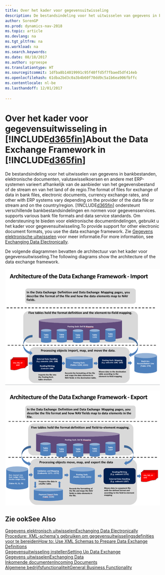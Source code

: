 ```yaml
---
title: Over het kader voor gegevensuitwisseling
description: De bestandsindeling voor het uitwisselen van gegevens in bankbestanden, elektronische documenten, valutawisselkoersen en andere met ERP-systemen varieert afhankelijk van de aanbieder van het gegevensbestand of de stream en van het land of de regio.
author: SorenGP
ms.prod: dynamics-nav-2018
ms.topic: article
ms.devlang: na
ms.tgt_pltfrm: na
ms.workload: na
ms.search.keywords: 
ms.date: 08/18/2017
ms.author: sgroespe
ms.translationtype: HT
ms.sourcegitcommit: 1dfba8b14019991c95f40ffd5f7fbaed5df414eb
ms.openlocfilehash: 61dba2bd3c0a3b4b60f70dd9c5a1b6ea906fbffc
ms.contentlocale: nl-be
ms.lasthandoff: 12/01/2017

---
```

# <a name="about-the-data-exchange-framework-in-included365finincludesd365finmdmd"></a><span data-ttu-id="6a21a-103">Over het kader voor gegevensuitwisseling in [!INCLUDE[d365fin](includes/d365fin_md.md)]</span><span class="sxs-lookup"><span data-stu-id="6a21a-103">About the Data Exchange Framework in [!INCLUDE[d365fin](includes/d365fin_md.md)]</span></span>
<span data-ttu-id="6a21a-104">De bestandsindeling voor het uitwisselen van gegevens in bankbestanden, elektronische documenten, valutawisselkoersen en andere met ERP-systemen varieert afhankelijk van de aanbieder van het gegevensbestand of de stream en van het land of de regio.</span><span class="sxs-lookup"><span data-stu-id="6a21a-104">The format of files for exchange of data in bank files, electronic documents, currency exchange rates, and other with ERP systems vary depending on the provider of the data file or stream and on the country/region.</span></span> [!INCLUDE[d365fin](includes/d365fin_md.md)]<span data-ttu-id="6a21a-105"> ondersteunt verschillende bankbestandsindelingen en normen voor gegevensservices.</span><span class="sxs-lookup"><span data-stu-id="6a21a-105"> supports various bank file formats and data service standards.</span></span> <span data-ttu-id="6a21a-106">Om ondersteuning te bieden voor elektronische documentindelingen, gebruikt u het kader voor gegevensuitwisseling.</span><span class="sxs-lookup"><span data-stu-id="6a21a-106">To provide support for other electronic document formats, you use the data exchange framework.</span></span> <span data-ttu-id="6a21a-107">Zie [Gegevens elektronische uitwisselen](across-data-exchange.md) voor meer informatie.</span><span class="sxs-lookup"><span data-stu-id="6a21a-107">For more information, see [Exchanging Data Electronically](across-data-exchange.md).</span></span>    

 <span data-ttu-id="6a21a-108">De volgende diagrammen bevatten de architectuur van het kader voor gegevensuitwisseling.</span><span class="sxs-lookup"><span data-stu-id="6a21a-108">The following diagrams show the architecture of the data exchange framework.</span></span>  

 ![Raamwerk voor gegevensuitwisseling-import](media/across-data-exchange/dataexchangeframework_import.png)  

 ![Raamwerk voor gegevensuitwisseling-export](media/across-data-exchange/dataexchangeframework_export.png)  

## <a name="see-also"></a><span data-ttu-id="6a21a-111">Zie ook</span><span class="sxs-lookup"><span data-stu-id="6a21a-111">See Also</span></span>  
[<span data-ttu-id="6a21a-112">Gegevens elektronisch uitwisselen</span><span class="sxs-lookup"><span data-stu-id="6a21a-112">Exchanging Data Electronically</span></span>](across-data-exchange.md)  
[<span data-ttu-id="6a21a-113">Procedure: XML-schema's gebruiken om gegevensuitwisselingsdefinities voor te bereiden</span><span class="sxs-lookup"><span data-stu-id="6a21a-113">How to: Use XML Schemas to Prepare Data Exchange Definitions</span></span>](across-how-to-use-xml-schemas-to-prepare-data-exchange-definitions.md)  
[<span data-ttu-id="6a21a-114">Gegevensuitwisseling instellen</span><span class="sxs-lookup"><span data-stu-id="6a21a-114">Setting Up Data Exchange</span></span>](across-set-up-data-exchange.md)  
[<span data-ttu-id="6a21a-115">Gegevens uitwisselen</span><span class="sxs-lookup"><span data-stu-id="6a21a-115">Exchanging Data</span></span>](across-exchange-data.md)  
[<span data-ttu-id="6a21a-116">Inkomende documenten</span><span class="sxs-lookup"><span data-stu-id="6a21a-116">Incoming Documents</span></span>](across-income-documents.md)  
[<span data-ttu-id="6a21a-117">Algemene bedrijfsfunctionaliteit</span><span class="sxs-lookup"><span data-stu-id="6a21a-117">General Business Functionality</span></span>](ui-across-business-areas.md)  

